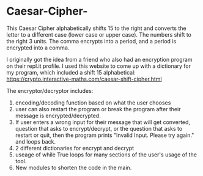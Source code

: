 # Caesar-Cipher-
This Caesar Cipher alphabetically shifts 15 to the right and converts the letter to a different case (lower
case or upper case). The numbers shift to the right 3 units. The comma encrypts into a period, and a period 
is encrypted into a comma. 

I originally got the idea from a friend who also had an encryption program on their repl.it profile. I used 
this website to come up with a dictionary for my program, which included a shift 15 alphabetical: 
https://crypto.interactive-maths.com/caesar-shift-cipher.html

The encryptor/decryptor includes: 
1. encoding/decoding function based on what the user chooses
2. user can also restart the program or break the program after their message is encrypted/decrypted.
3. If user enters a wrong input for their message that will get converted, question that asks to encrypt/decrypt, 
or the question that asks to restart or quit, then the program prints "Invalid Input. Please try again." and loops
back.
4. 2 different dictionaries for encrypt and decrypt
5. useage of while True loops for many sections of the user's usage of the tool.
6. New modules to shorten the code in the main.
